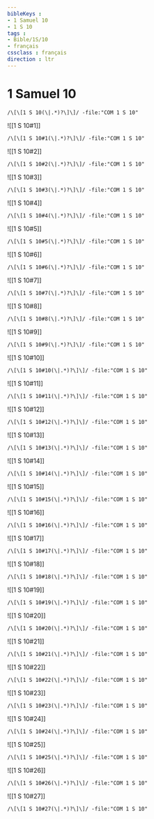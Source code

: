 ```yaml
---
bibleKeys : 
- 1 Samuel 10
- 1 S 10
tags : 
- Bible/1S/10
- français
cssclass : français
direction : ltr
---
```


# 1 Samuel 10

```query
/\[\[1 S 10(\|.*)?\]\]/ -file:"COM 1 S 10"
```



![[1 S 10#1]]

```query
/\[\[1 S 10#1(\|.*)?\]\]/ -file:"COM 1 S 10"
```

![[1 S 10#2]]

```query
/\[\[1 S 10#2(\|.*)?\]\]/ -file:"COM 1 S 10"
```

![[1 S 10#3]]

```query
/\[\[1 S 10#3(\|.*)?\]\]/ -file:"COM 1 S 10"
```

![[1 S 10#4]]

```query
/\[\[1 S 10#4(\|.*)?\]\]/ -file:"COM 1 S 10"
```

![[1 S 10#5]]

```query
/\[\[1 S 10#5(\|.*)?\]\]/ -file:"COM 1 S 10"
```

![[1 S 10#6]]

```query
/\[\[1 S 10#6(\|.*)?\]\]/ -file:"COM 1 S 10"
```

![[1 S 10#7]]

```query
/\[\[1 S 10#7(\|.*)?\]\]/ -file:"COM 1 S 10"
```

![[1 S 10#8]]

```query
/\[\[1 S 10#8(\|.*)?\]\]/ -file:"COM 1 S 10"
```

![[1 S 10#9]]

```query
/\[\[1 S 10#9(\|.*)?\]\]/ -file:"COM 1 S 10"
```

![[1 S 10#10]]

```query
/\[\[1 S 10#10(\|.*)?\]\]/ -file:"COM 1 S 10"
```

![[1 S 10#11]]

```query
/\[\[1 S 10#11(\|.*)?\]\]/ -file:"COM 1 S 10"
```

![[1 S 10#12]]

```query
/\[\[1 S 10#12(\|.*)?\]\]/ -file:"COM 1 S 10"
```

![[1 S 10#13]]

```query
/\[\[1 S 10#13(\|.*)?\]\]/ -file:"COM 1 S 10"
```

![[1 S 10#14]]

```query
/\[\[1 S 10#14(\|.*)?\]\]/ -file:"COM 1 S 10"
```

![[1 S 10#15]]

```query
/\[\[1 S 10#15(\|.*)?\]\]/ -file:"COM 1 S 10"
```

![[1 S 10#16]]

```query
/\[\[1 S 10#16(\|.*)?\]\]/ -file:"COM 1 S 10"
```

![[1 S 10#17]]

```query
/\[\[1 S 10#17(\|.*)?\]\]/ -file:"COM 1 S 10"
```

![[1 S 10#18]]

```query
/\[\[1 S 10#18(\|.*)?\]\]/ -file:"COM 1 S 10"
```

![[1 S 10#19]]

```query
/\[\[1 S 10#19(\|.*)?\]\]/ -file:"COM 1 S 10"
```

![[1 S 10#20]]

```query
/\[\[1 S 10#20(\|.*)?\]\]/ -file:"COM 1 S 10"
```

![[1 S 10#21]]

```query
/\[\[1 S 10#21(\|.*)?\]\]/ -file:"COM 1 S 10"
```

![[1 S 10#22]]

```query
/\[\[1 S 10#22(\|.*)?\]\]/ -file:"COM 1 S 10"
```

![[1 S 10#23]]

```query
/\[\[1 S 10#23(\|.*)?\]\]/ -file:"COM 1 S 10"
```

![[1 S 10#24]]

```query
/\[\[1 S 10#24(\|.*)?\]\]/ -file:"COM 1 S 10"
```

![[1 S 10#25]]

```query
/\[\[1 S 10#25(\|.*)?\]\]/ -file:"COM 1 S 10"
```

![[1 S 10#26]]

```query
/\[\[1 S 10#26(\|.*)?\]\]/ -file:"COM 1 S 10"
```

![[1 S 10#27]]

```query
/\[\[1 S 10#27(\|.*)?\]\]/ -file:"COM 1 S 10"
```

